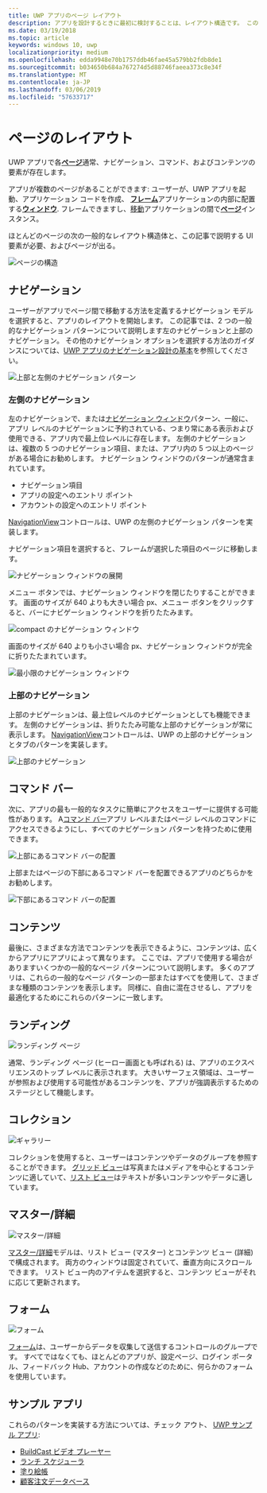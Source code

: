 ```yaml
---
title: UWP アプリのページ レイアウト
description: アプリを設計するときに最初に検討することは、レイアウト構造です。 この記事では、基本的なページ レイアウト、UI 要素を含む必要があります、およびページが出るの一般的な構造について説明します。 各ページで UWP アプリでは、ナビゲーション、コマンド、およびコンテンツの要素が通常持っています。
ms.date: 03/19/2018
ms.topic: article
keywords: windows 10, uwp
localizationpriority: medium
ms.openlocfilehash: edda9948e70b1757ddb46fae45a579bb2fdb8de1
ms.sourcegitcommit: b034650b684a767274d5d88746faeea373c8e34f
ms.translationtype: MT
ms.contentlocale: ja-JP
ms.lasthandoff: 03/06/2019
ms.locfileid: "57633717"
---
```

# <a name="page-layout"></a>ページのレイアウト

UWP アプリで各[**ページ**](https://docs.microsoft.com/uwp/api/Windows.UI.Xaml.Controls.Page)通常、ナビゲーション、コマンド、およびコンテンツの要素が存在します。 

アプリが複数のページがあることができます: ユーザーが、UWP アプリを起動、アプリケーション コードを作成、 [**フレーム**](https://docs.microsoft.com/uwp/api/Windows.UI.Xaml.Controls.Frame)アプリケーションの内部に配置する[**ウィンドウ**](https://docs.microsoft.com/uwp/api/windows.ui.xaml.window). フレームできますし、[移動](../basics/navigate-between-two-pages.md)アプリケーションの間で[**ページ**](https://docs.microsoft.com/uwp/api/Windows.UI.Xaml.Controls.Page)インスタンス。 

ほとんどのページの次の一般的なレイアウト構造体と、この記事で説明する UI 要素が必要、およびページが出る。 

![ページの構造](images/page-components.svg)

## <a name="navigation"></a>ナビゲーション
ユーザーがアプリでページ間で移動する方法を定義するナビゲーション モデルを選択すると、アプリのレイアウトを開始します。 この記事では、2 つの一般的なナビゲーション パターンについて説明します左のナビゲーションと上部のナビゲーション。 その他のナビゲーション オプションを選択する方法のガイダンスについては、[UWP アプリのナビゲーション設計の基本](../basics/navigation-basics.md)を参照してください。

![上部と左側のナビゲーション パターン](images/top-left-nav.svg)

### <a name="left-nav"></a>左側のナビゲーション
左のナビゲーションで、または[ナビゲーション ウィンドウ](../controls-and-patterns/navigationview.md)パターン、一般に、アプリ レベルのナビゲーションに予約されている、つまり常にある表示および使用できる、アプリ内で最上位レベルに存在します。 左側のナビゲーションは、複数の 5 つのナビゲーション項目、または、アプリ内の 5 つ以上のページがある場合にお勧めします。 ナビゲーション ウィンドウのパターンが通常含まれています。
- ナビゲーション項目
- アプリの設定へのエントリ ポイント
- アカウントの設定へのエントリ ポイント

[NavigationView](https://docs.microsoft.com/uwp/api/windows.ui.xaml.controls.navigationview)コントロールは、UWP の左側のナビゲーション パターンを実装します。

ナビゲーション項目を選択すると、フレームが選択した項目のページに移動します。

![ナビゲーション ウィンドウの展開](images/navview-expanded.svg)

メニュー ボタンでは、ナビゲーション ウィンドウを閉じたりすることができます。 画面のサイズが 640 よりも大きい場合 px、メニュー ボタンをクリックすると、バーにナビゲーション ウィンドウを折りたたみます。

![compact のナビゲーション ウィンドウ](images/navview-compact.svg)

画面のサイズが 640 よりも小さい場合 px、ナビゲーション ウィンドウが完全に折りたたまれています。

![最小限のナビゲーション ウィンドウ](images/navview-minimal.svg)

### <a name="top-nav"></a>上部のナビゲーション

上部のナビゲーションは、最上位レベルのナビゲーションとしても機能できます。 左側のナビゲーションは、折りたたみ可能な上部のナビゲーションが常に表示します。 [NavigationView](../controls-and-patterns/navigationview.md)コントロールは、UWP の上部のナビゲーションとタブのパターンを実装します。

![上部のナビゲーション](images/pivot-large.svg)

## <a name="command-bar"></a>コマンド バー

次に、アプリの最も一般的なタスクに簡単にアクセスをユーザーに提供する可能性があります。 A[コマンド バー](../controls-and-patterns/app-bars.md)アプリ レベルまたはページ レベルのコマンドにアクセスできるようにし、すべてのナビゲーション パターンを持つために使用できます。

![上部にあるコマンド バーの配置 ](images/app-bar-desktop.svg)

上部またはページの下部にあるコマンド バーを配置できるアプリのどちらかをお勧めします。

![下部にあるコマンド バーの配置](images/app-bar-mobile.svg)

## <a name="content"></a>コンテンツ

最後に、さまざまな方法でコンテンツを表示できるように、コンテンツは、広くからアプリにアプリによって異なります。 ここでは、アプリで使用する場合がありますいくつかの一般的なページ パターンについて説明します。 多くのアプリは、これらの一般的なページ パターンの一部またはすべてを使用して、さまざまな種類のコンテンツを表示します。 同様に、自由に混在させるし、アプリを最適化するためにこれらのパターンに一致します。

## <a name="landing"></a>ランディング

![ランディング ページ](images/hero-screen.svg)

通常、ランディング ページ (ヒーロー画面とも呼ばれる) は、アプリのエクスペリエンスのトップ レベルに表示されます。 大きいサーフェス領域は、ユーザーが参照および使用する可能性があるコンテンツを、アプリが強調表示するためのステージとして機能します。

## <a name="collections"></a>コレクション

![ギャラリー](images/gridview.svg)

コレクションを使用すると、ユーザーはコンテンツやデータのグループを参照することができます。 [グリッド ビュー](../controls-and-patterns/item-templates-gridview.md)は写真またはメディアを中心とするコンテンツに適していて、[リスト ビュー](../controls-and-patterns/item-templates-listview.md)はテキストが多いコンテンツやデータに適しています。

## <a name="masterdetail"></a>マスター/詳細

![マスター/詳細](images/master-detail.svg)

[マスター/詳細](../controls-and-patterns/master-details.md)モデルは、リスト ビュー (マスター) とコンテンツ ビュー (詳細) で構成されます。 両方のウィンドウは固定されていて、垂直方向にスクロールできます。 リスト ビュー内のアイテムを選択すると、コンテンツ ビューがそれに応じて更新されます。 

## <a name="forms"></a>フォーム
![フォーム](images/form.svg)

[フォーム](../controls-and-patterns/forms.md)は、ユーザーからデータを収集して送信するコントロールのグループです。 すべてではなくても、ほとんどのアプリが、設定ページ、ログイン ポータル、フィードバック Hub、アカウントの作成などのために、何らかのフォームを使用しています。 

## <a name="sample-apps"></a>サンプル アプリ
これらのパターンを実装する方法については、チェック アウト、 [UWP サンプル アプリ](https://developer.microsoft.com/en-us/windows/samples):
- [BuildCast ビデオ プレーヤー](https://github.com/Microsoft/BuildCast)
- [ランチ スケジューラ](https://github.com/Microsoft/Windows-appsample-lunch-scheduler)
- [塗り絵帳](https://github.com/Microsoft/Windows-appsample-coloringbook)
- [顧客注文データベース](https://github.com/Microsoft/Windows-appsample-customers-orders-database)